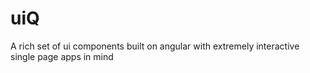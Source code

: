 uiQ
===

A rich set of ui components built on angular with extremely interactive single page apps in mind
